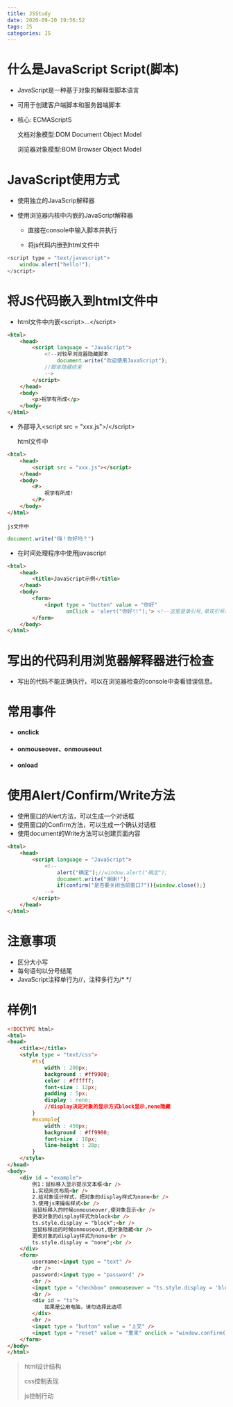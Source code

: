 ```yaml
---
title: JSStudy
date: 2020-09-20 19:56:52
tags: JS
categories: JS
---
```


# 什么是JavaScript Script(脚本)

* JavaScript是一种基于对象的解释型脚本语言
* 可用于创建客户端脚本和服务器端脚本

* 核心: ECMAScriptS

  文档对象模型:DOM Document Object Model

  浏览器对象模型:BOM Browser Object Model

# JavaScript使用方式

* 使用独立的JavaScrip解释器

* 使用浏览器内核中内嵌的JavaScript解释器

  * 直接在console中输入脚本并执行

  * 将js代码内嵌到html文件中
```javascript
<script type = "text/javascript">    
	window.alert("hello!");
</script>
```

# 将JS代码嵌入到html文件中

* html文件中内嵌\<script\>...\</script>

```html
<html>
	<head>
		<script language = "JavaScript">
			<!--对较早浏览器隐藏脚本
				document.write("欢迎使用JavaScript");
			//脚本隐藏结束
			-->
		</script>
	</head>
	<body>
		<p>祝学有所成</p>
	</body>
</html>
```

* 外部导入\<script src = "xxx.js"\>/</script\>

  html文件中

```html
<html>
    <head>
        <script src = "xxx.js"></script>
    </head>
    <body>
        <P>
            祝学有所成!
        </P>
    </body>
</html>
```

  	js文件中

```javascript
document.write("嗨！你好吗？")
```

* 在时间处理程序中使用javascript

```html
<html>
    <head>
        <title>JavaScript示例</title>
    </head>
    <body>
        <form>
            <input type = "button" value = "你好"
                   onClick = 'alert("你好!!");'> <!--这里是单引号,单双引号作用都一样，只是为了区分，所以也可以写成onClick = "alert('你好!!');"-->
        </form>
    </body>
</html>
```

# 写出的代码利用浏览器解释器进行检查

* 写出的代码不能正确执行，可以在浏览器检查的console中查看错误信息。

# 常用事件

* #### onclick

* #### onmouseover、onmouseout

* #### onload

# 使用Alert/Confirm/Write方法

* 使用窗口的Alert方法，可以生成一个对话框
* 使用窗口的Confirm方法，可以生成一个确认对话框
* 使用document的Write方法可以创建页面内容

```html
<html>
    <head>
        <script language = "JavaScript">
        	<!--
            	alert("确定");//window.alert("确定");
            	document.write("谢谢!");
            	if(confirm("是否要关闭当前窗口?")){window.close();}
            -->
        </script>
    </head>
</html>
```

# 注意事项

* 区分大小写
* 每句语句以分号结尾
* JavaScript注释单行为//，注释多行为/* */

# 样例1

```html
<!DOCTYPE html>
<html>
<head>
	<title></title>
	<style type = "text/css">
		#ts{
			width : 200px;
			background : #ff9900;
			color : #ffffff;
			font-size : 12px;
			padding : 5px;
			display : none;
			//display决定对象的显示方式block显示,none隐藏
		}
		#example{
			width : 450px;
			background : #ff9900;
			font-size : 18px;
			line-height : 28p;
		}
	</style>
</head>
<body>
	<div id = "example">
		例1：鼠标移入显示提示文本框<br />
		1.实现网页布局<br />
		2.给对象设计样式，把对象的display样式为none<br />
		3.使用js来操纵样式<br />
		当鼠标移入的时候onmouseover,使对象显示<br />
		更改对象的display样式为block<br />
		ts.style.display = "block";<br />
		当鼠标移出的时候onmouseout,使对象隐藏<br />
		更改对象的display样式为none<br />
		ts.style.display = "none";<br />
	</div>
	<form>
		username:<input type = "text" />
		<br />
		password:<input type = "password" />
		<br />
		<input type = "checkbox" onmouseover = "ts.style.display = 'block'"; onmouseout = "ts.style.display = 'none'";>记住我的登录信息
		<br />
		<div id = "ts">
			如果是公用电脑，请勿选择此选项
		</div>
		<br />
		<input type = "button" value = "上交" />
		<input type = "reset" value = "重来" onclick = "window.confirm('你的输入将被清空')" />
	</form>
</body>
</html>
```

> html设计结构
>
> css控制表现
>
> js控制行动